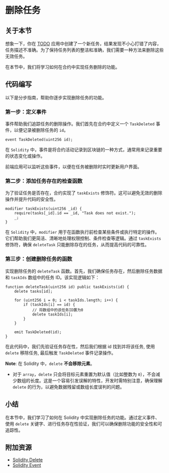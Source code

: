 # 删除任务

## 关于本节

想象一下，你在 [TODO](../../../example/solidity_todo_example/contracts/Todo.sol) 应用中创建了一个新任务，结果发现不小心打错了内容，任务描述不准确。为了保持任务列表的整洁和准确，我们需要一种方法来删除这些无效任务。

在本节中，我们将学习如何在合约中实现任务删除的功能。

## 代码编写

以下是分步指南，帮助你逐步实现删除任务的功能。

### 第一步：定义事件

事件帮助我们追踪任务的删除操作。我们首先在合约中定义一个 `TaskDeleted` 事件，以便记录被删除任务的 `id`。

```solidity
event TaskDeleted(uint256 id);
```

在 `Solidity` 中，事件是将合约活动记录到区块链的一种方式，通常用来记录重要的状态变化或操作。

前端应用可以监听这些事件，以便在任务被删除时实时更新用户界面。

### 第二步：添加任务存在的检查函数

为了验证任务是否存在，合约实现了 `taskExists` 修饰符。这可以避免无效的删除操作并提升代码的安全性。

```solidity
modifier taskExists(uint256 _id) {
    require(tasks[_id].id == _id, "Task does not exist.");
    _;
}
```

在 `Solidity` 中，`modifier` 用于在函数执行前检查某些条件或执行特定的操作。它们帮助我们更简洁、清晰地处理权限控制、条件检查等逻辑。通过 `taskExists` 修饰符，确保 `deleteTask` 只能删除存在的任务，从而提高代码的可靠性。

### 第三步：创建删除任务的函数

实现删除任务的 `deleteTask` 函数。首先，我们确保任务存在，然后删除任务数据和 `taskIds` 数组中的任务 ID。该实现逻辑如下：

```solidity
function deleteTask(uint256 id) public taskExists(id) {
    delete tasks[id];

    for (uint256 i = 0; i < taskIds.length; i++) {
        if (taskIds[i] == id) {
            // 将数组中的该任务ID置为0
            delete taskIds[i];
        }
    }

    emit TaskDeleted(id);
}
```

在此代码中，我们先验证任务存在性，然后我们根据 id 找到并将该任务, 使用 `delete` 移除任务, 最后触发 `TaskDeleted` 事件记录操作。

**Note**: 在 Solidity 中，`delete` **不会移除元素**。

- 对于 `array`，`delete` 只会将目标元素重置为默认值（比如整数为 `0`），不会减少数组的长度。这是一个容易引发误解的特性，开发时需特别注意，确保理解 `delete` 的行为，以避免数据残留或数组长度误判的问题。

## 小结

在本节中，我们学习了如何在 Solidity 中实现删除任务的功能。通过定义事件、使用 `delete` 关键字、进行任务存在性验证，我们可以确保删除功能的安全性和可追踪性。

## 附加资源

- [Solidity Delete](https://docs.soliditylang.org/en/v0.8.17/types.html?highlight=delete#delete)
- [Solidity Event](https://docs.soliditylang.org/en/v0.8.17/structure-of-a-contract.html?highlight=event#structure-events)
